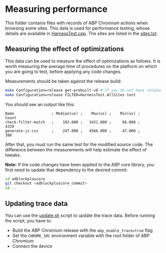 # Measuring performance

This folder contains files with records of ABP Chromium actions when browsing some sites. This data is used for performance testing, whose details are available in [HarnessTest.cpp](../test/HarnessTest.cpp). The sites are listed in the [sites.txt](sites.txt).

## Measuring the effect of optimizations

This data can be used to measure the effect of optimizations as follows. It is worth measuring the average time of procedures on the platform on which you are going to test, before applying any code changes.

Measurements should be taken against the release build:

```bash
make Configuration=release get-prebuilt-v8 # If you do not have release V8, only needed once
make Configuration=release FILTER=HarnessTest.AllSites test
```

You should see an output like this:

```
Name                 ; Median(us) ;    Max(us) ;    Min(us) ;      Count
check-filter-match   ;    102.000 ;   3431.000 ;     66.000 ;       4339
generate-js-css      ;    247.000 ;   4566.000 ;     47.000 ;        388
```

After that, you must run the same test for the modified source code. The difference between the measurements will help estimate the effect of tweaks.

**Note:** If the code changes have been applied to the ABP core library, you first need to update that dependency to the desired commit:

```bash
cd adblockpluscore
git checkout <adblockpluscore_commit>
cd ..
```

## Updating trace data

You can use the [update.sh](update.sh) script to update the trace data. Before running the script, you have to:

* Build the ABP Chromium release with the `abp_enable_trace=true` flag
* Set the `CHROME_SRC` environment variable with the root folder of ABP Chromium
* Connect the device
